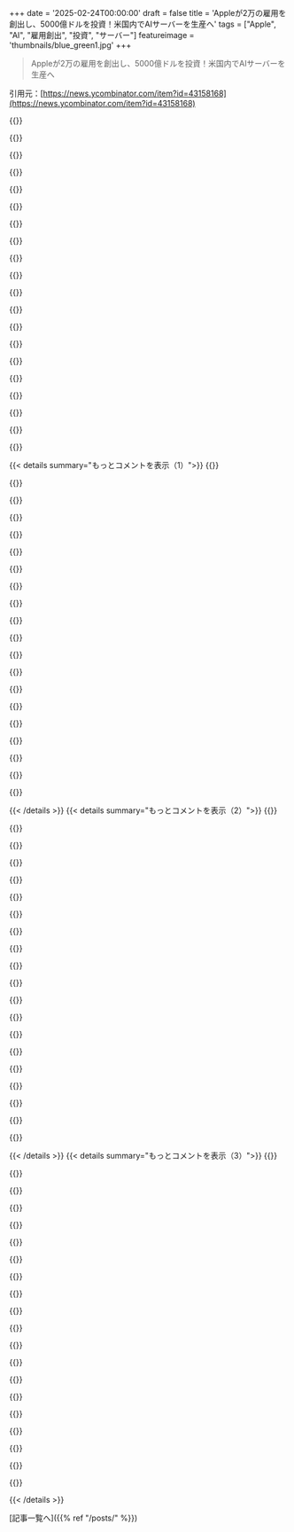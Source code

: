 +++
date = '2025-02-24T00:00:00'
draft = false
title = 'Appleが2万の雇用を創出し、5000億ドルを投資！米国内でAIサーバーを生産へ'
tags = ["Apple", "AI", "雇用創出", "投資", "サーバー"]
featureimage = 'thumbnails/blue_green1.jpg'
+++

> Appleが2万の雇用を創出し、5000億ドルを投資！米国内でAIサーバーを生産へ

引用元：[https://news.ycombinator.com/item?id=43158168](https://news.ycombinator.com/item?id=43158168)

{{<matomeQuote body="これ前のやつを使い回しただけじゃない？" userName="bryanlarsen" createdAt="2025-02-24T16:33:47" color="">}}

{{<matomeQuote body="2021年の発表は年間８６億ドル、2025年の発表は年間１２５億ドルになるみたい。これって結構な増加じゃない？" userName="jtbayly" createdAt="2025-02-24T16:55:59" color="">}}

{{<matomeQuote body="俺の理解だと、2021年の８６億ドルにインフレ考えると2025年には約１００億ドルに。つまり、２５パーセントの増加だよね？" userName="black_puppydog" createdAt="2025-02-24T17:11:59" color="">}}

{{<matomeQuote body="前の発表の進展が一時停止したから、これも進むかどうか分からないよ。メディアの注目が薄れればまたやられそう。" userName="DannyBee" createdAt="2025-02-24T18:00:40" color="">}}

{{<matomeQuote body="Appleは何でも言えるけど、我々も同じ。どちらも相手にあまり気にしてないのは確か。これって誰のための発表なの？実際、前回はメディアの盛り上がりの後に死んだし。" userName="larodi" createdAt="2025-02-25T12:00:02" color="">}}

{{<matomeQuote body="Appleがアメリカに仕事を戻すって言った回数のリストある？Macbookがここで作られるって騒いでたのに、結局中国に送られたよね。" userName="echelon" createdAt="2025-02-24T18:12:46" color="#785bff">}}

{{<matomeQuote body="この件には関係ないけど、確かにAppleがMacBookをアメリカで作るって大騒ぎはしてなかった気がする。Mac Proについては盛り上がってたけど、それ以降あまり詳しくない。" userName="refulgentis" createdAt="2025-02-24T18:23:01" color="">}}

{{<matomeQuote body="今のMac Proはチーズおろし器みたいな形で、M2が積まれてる。それはタイで作られて、最終組立はアメリカでやってるみたい。" userName="giancarlostoro" createdAt="2025-02-25T15:22:14" color="">}}

{{<matomeQuote body="Appleは電話戦争で勝ったのは、MicrosoftのWindows戦略を繰り返さなかったからだ。PC企業から専門家を雇い、アメリカ資本を使って効率よく新しい製品を生産するための設備を確保した。もしAppleが中国に投資リスクを取らなければ、今頃はみんなWindows Phoneを使っていて、Androidも消えていたかも。" userName="vaxman" createdAt="2025-02-25T20:16:25" color="#ff5c5c">}}

{{<matomeQuote body="＞テキサスはカリフォルニアの代替として裕福になっている。ただカリフォルニアから人を移動するだけではなく、海外の業務をカリフォルニアに戻すためには強力な財政的インセンティブが必要だった。トランプがそれを与えた。テキサスはTIの時代からテックハブだったのに。" userName="paulryanrogers" createdAt="2025-02-26T00:41:47" color="">}}

{{<matomeQuote body="AppleのiPhoneの成功が中国での製造のせいだと思う？それは関係ないよ。Windows Phoneが失敗した理由やAndroidが減少している理由はハードウェアの価格じゃない。むしろAppleはソフトウェアでWindowsの戦略を使って勝った。" userName="TheKarateKid" createdAt="2025-02-26T02:47:18" color="">}}

{{<matomeQuote body="トランプの時は人々が約束しても、その後忘れることが多い。だけど支持者たちはその日々のスリルを楽しんでる。" userName="chairmansteve" createdAt="2025-02-24T18:15:49" color="">}}

{{<matomeQuote body="トランプのナショナリスト政策に賛同するための行動か、関税の影響を避けるためかもしれない。2021年の発表には特にそんな関連は見られない気がする。" userName="dspillett" createdAt="2025-02-24T18:52:10" color="">}}

{{<matomeQuote body="特定の政党や人を置いておいても、「基盤」というのは熱心な支持者のことだ。少数の支持基盤で選挙に勝つことは多い。例えば「ガソリンの価格」が理由で選んだ人もいる。" userName="shermantanktop" createdAt="2025-02-25T15:53:53" color="">}}

{{<matomeQuote body="31.78%がトランプ、30.84%がハリス、1.06%が第三党、36.32%が未投票。これはHacker Newsのデータだ、尊重しろ。" userName="myrandomcomment" createdAt="2025-02-26T03:56:35" color="">}}

{{<matomeQuote body="トランプはバイデンよりも少ない票で勝った。彼の『基盤』とは言い難い票が多かったはず。" userName="paulryanrogers" createdAt="2025-02-26T00:45:14" color="">}}

{{<matomeQuote body="その半分は単なるインフレだ；860億ドルは今や1040億ドルだ。" userName="ceejayoz" createdAt="2025-02-24T17:10:56" color="">}}

{{<matomeQuote body="そうだね。<br>”Appleは最近、2021年に発表したアメリカへの投資計画で、今後5年間で4300億ドルを使うと約束してるんだけど、ノースカロライナに3000人規模のキャンパスを作る予定だったのが開発が止まっちゃってる。”<br>" userName="Handy-Man" createdAt="2025-02-24T16:38:58" color="">}}

{{<matomeQuote body="記事にはいくつか新しい情報があるよね。<br>- 以前発表されたオースティンキャンパスへの投資額が増えた<br>- ヒューストンに新工場を作って”何千人もの仕事”を生む<br>- “5億ドルのUS Advanced Manufacturing Fundを10億ドルに倍増する”<br>- “デトロイトにApple Manufacturing Academyを開いて、Appleの技術者が地元企業にAIやスマート製造技術の相談に乗るし、労働者向けの無料クラスも提供する。”<br>" userName="dmix" createdAt="2025-02-24T18:25:17" color="#ff5c5c">}}

{{<matomeQuote body="（このコメントは最初、https://news.ycombinator.com/item?id=43158187 に投稿されたもので、”彼ら”とはAppleを指すよ。スレッドをこちらに統合したよ。）<br>" userName="dang" createdAt="2025-02-24T17:09:22" color="">}}

{{< details summary="もっとコメントを表示（1）">}}
{{<matomeQuote body="”Hither”って言葉が悲しいくらい使われてないよね。特に”thither”も同じ。<br>" userName="wewewedxfgdf" createdAt="2025-02-24T18:47:16" color="">}}

{{<matomeQuote body="”hither”や”thither”、”whither”とその仲間、”hence”や”thence”や”whence”がすべて時代遅れになってるのは残念だね。<br>" userName="lemoncucumber" createdAt="2025-02-25T00:58:52" color="">}}

{{<matomeQuote body="彼らは持続可能性に注力してるらしいけど、リサイクル投資に広げるのもいいんじゃないかな。<br>" userName="blitzar" createdAt="2025-02-24T22:07:01" color="">}}

{{<matomeQuote body="そうだね、少しオースティンを減らした感じだね。<br>" userName="evereverever" createdAt="2025-02-24T17:58:48" color="">}}

{{<matomeQuote body="参考までに、この投資はAppleのPrivate Cloud Computeアーキテクチャによるもので、関税とは関係ないと思う。こんな規模の投資は、簡単には計画できないからね。<br>なぜPCCがAppleに米国内でサーバーを建設させる推進力になってるかというと、セキュリティの観点から見ると素晴らしいからだよ。PCCは、従来の消費者が使うために展開された中で、今までで最も安全なサーバープラットフォームなんだ。<br>今までは、データを雲処理するためには、デバイス上でのやり取りを信頼するしかなかったけど、PCCはそれを必要としないんだ。<br>" userName="abalone" createdAt="2025-02-24T22:44:15" color="#785bff">}}

{{<matomeQuote body="Secure Enclavesのカスタムチップを信頼するのは、プライバシーを本当に気にする人には難しいと思う。ただ、Appleにとってはそれは少数派で、みんなTikTokが合法であることを望む今の世の中では問題じゃないと思う。人々は、プライバシーを気にするのは自分の身近なことだけで、企業が知っていることよりもAIの偽情報の方を気にするからね。ただ、ビジネス界にはこれは良い商品だと思う。<br>" userName="ipaddr" createdAt="2025-02-24T23:09:06" color="#45d325">}}

{{<matomeQuote body="Appleは確かに自分たちがコストをかけて提供するセキュリティのために、消費者のごく一握りしかそのためにお金を払わないと思う。でもその努力には感謝する。" userName="addicted" createdAt="2025-02-24T23:18:48" color="">}}

{{<matomeQuote body="Appleはお客さんに対して、ホワイトペーパーだけで満足させられるって知ってる。どんなに変な商品でも、顧客が安全だって主張するだろう。そしてAppleが音声認識機能付きの製品を出しても、ビジネスのためならなんでもやるってわけ。プライベートクラウドコンピュート（PCC）もその一環で、顧客にはアクセスできるって言いながら内部を見せない。" userName="nobankai" createdAt="2025-02-24T23:22:58" color="#45d325">}}

{{<matomeQuote body="PCCはChatGPT統合とは全然違う。ChatGPTはプライバシーが強化されたシステムではないけど、Apple製品は特定の個人データを使う時は必ず確認を求めるから、運用は限られてる。PCCはかなりの個人データを扱えるように設計されていて、暗号による証明で監査される。これは業界で見たことのない大きな違い。" userName="abalone" createdAt="2025-02-25T03:29:29" color="#ff5c5c">}}

{{<matomeQuote body="プライバシーを重視する人にとって、Secure Enclavesカスタムチップを信じるのは難しいよね。Appleデバイスのローカル処理も、もう10年以上も攻撃されてハード化されたSecure Enclaveハードウェア/ファームウェアに根ざしているじゃない？" userName="transpute" createdAt="2025-02-25T00:07:00" color="">}}

{{<matomeQuote body="リモートで何かをする場合、Appleがサーバーをちゃんと運営してると信じる必要があるんだ。その監査を受け入れるとしても、監査の間に内容を変更できる可能性もある。ローカル処理だってOSのバイナリが実際に信頼できるものかどうか、Appleが全ての署名キーを持っているし、iOSのアップデートでデータをサーバーに送信することもできる。" userName="int_19h" createdAt="2025-02-25T01:41:24" color="">}}

{{<matomeQuote body="Appleが確実にサーバーを運営している証拠になるリモートアテステーションが必要だ。監査人がハードウェアをサインするマルチパーティキーセレモニーを行い、その他の対策も取っているからね。だから、PCCクライアントは接続先が有効な署名を持っているか確認できる。" userName="transpute" createdAt="2025-02-25T01:55:18" color="#ff5c5c">}}

{{<matomeQuote body="PCCは監査の間に内容を変更することを防ぐ仕組みがある。食の安全検査と違って、監査人がマルチパーティキーセレモニーでハードウェアをサインして、タムパースイッチもあるし、クライアントは有効な署名のある接続先確認ができるんだ。それがプライバシーエンジニアリングの重要性だよ。" userName="abalone" createdAt="2025-02-25T03:20:43" color="#785bff">}}

{{<matomeQuote body="トレーニングと認定を受けたAppleエンジニアが監視していることで、無名のスタートアップよりもずっと信頼できるよ。" userName="tstrimple" createdAt="2025-02-25T03:08:26" color="">}}

{{<matomeQuote body="＞Trusting Secure Enclaves custom chips over processing locally”Apple製のハードウェアを使ってるなら、ローカルデバイスと同じ技術だよね？" userName="r00fus" createdAt="2025-02-25T18:39:31" color="">}}

{{<matomeQuote body="＞for those who truly care about privacy”プライバシーを本当に気にしてる人向け？これってHNの新しい”No true Scotsman”テストなのか？" userName="throwaway2037" createdAt="2025-02-25T03:10:21" color="">}}

{{<matomeQuote body="＞security is not my domain, asking genuine questions!!”結局、信頼に依存する部分が大きいんじゃないの？データセンターが本当に言ってる通りに運営されてるかなど、全て信頼なんじゃないかな。オープンソースも信頼が必要だから、案外同じようなもんかもね。" userName="szvsw" createdAt="2025-02-25T02:07:21" color="#45d325">}}

{{<matomeQuote body="＞I’m placing my trust in the open source community”セキュリティは完全なものじゃないけど、オープンソースはクローズドソースより信頼が少なくて済むんじゃない？それに、PCCはサーバーが監査されたバイナリを実行してる証明をクライアントに提供するんだ。" userName="abalone" createdAt="2025-02-25T02:59:26" color="#ff5c5c">}}

{{<matomeQuote body="ありがとう！すごく良い返答で、主な質問に答えてくれた。" userName="szvsw" createdAt="2025-02-25T03:11:06" color="">}}

{{<matomeQuote body="それは考えさせられるね！PCCが狙ってる脅威は主に悪意のある第三者や内部の悪行、プライバシー漏洩のバグだと思う。Appleも秘密のバックドアを持ってるかは難しい問題だよね。" userName="abalone" createdAt="2025-02-25T04:01:37" color="#ff5c5c">}}


{{< /details >}}
{{< details summary="もっとコメントを表示（2）">}}
{{<matomeQuote body="＞At the end of the day, it ultimately still boils down to trust though, yes?”結局、物事の信頼性が重要だよね。Appleを信じるかどうかは個々の判断。" userName="1659447091" createdAt="2025-02-25T03:15:49" color="">}}

{{<matomeQuote body="ブランドは真実を反映しないこともあるから、Appleが本当に正直にやってるかは分からない。もし裏切りがあったら、ブランドに即影響するかもしれないね。" userName="szvsw" createdAt="2025-02-25T03:26:34" color="">}}

{{<matomeQuote body="＞Until now the only way to do that was on device”Appleは実装が素晴らしいけど、初めてではないよね。" userName="pl4nty" createdAt="2025-02-25T00:02:52" color="">}}

{{<matomeQuote body="2015年のIntel SGXや2014年のApple Secure Enclaveの歴史もあるから、Appleが最初ではないことは覚えておいて。" userName="transpute" createdAt="2025-02-25T00:16:30" color="">}}

{{<matomeQuote body="2015年のIntel SGX（Skylake）だけど、SGXは何度も特攻実行攻撃でやられてるってことを指摘する価値があると思う。" userName="duskwuff" createdAt="2025-02-25T01:29:43" color="">}}

{{<matomeQuote body="SignalはSGXに賭けたけど、当時は論争を呼ぶデザイン決定だったよね。" userName="bigfatkitten" createdAt="2025-03-04T00:38:01" color="">}}

{{<matomeQuote body="ARM TrustZoneは2004年にArm1176JZ-Sと共にスタートした。" userName="mappu" createdAt="2025-02-25T00:58:10" color="">}}

{{<matomeQuote body="その通りだね。私のコメントは「消費者用の大規模プラットフォームにおける」っていう点に関してのもので、プライバシーを守るためにデータをデバイスで処理しなきゃいけない状況から、簡単に使える機密コンピューティングアーキテクチャの普及が進むのを祝ってるんだ。" userName="abalone" createdAt="2025-02-25T04:12:59" color="#ff33a1">}}

{{<matomeQuote body="データセンターで使うハードウェアが物理的に改ざんされていないことが重要だよね。これは、脅威が中国からアメリカ政府の改ざんに変わるだけじゃないの？" userName="flashman" createdAt="2025-02-25T04:17:30" color="">}}

{{<matomeQuote body="PCCはAppleがその環境で他の誰にもコードを実行させないようにする素晴らしい解決策だ。でも、ほとんどのユーザーが気にするのはApple自体がデータを悪用することじゃないかな。" userName="gigel82" createdAt="2025-02-25T01:28:04" color="#ff5733">}}

{{<matomeQuote body="Appleがデータを悪用するのが心配なあなたの気持ちも分かるけど、実はそれは解決可能な問題なんだ。バイナリは研究目的で仮想化されたPCCノードで自分でホスティングできるから。" userName="abalone" createdAt="2025-02-25T04:50:02" color="">}}

{{<matomeQuote body="それはたくさんの言葉が並んでるけど、結局のところPCCを自分のハードウェアで動かすことはできないんだよね。iPhoneの設定を変えて使うわけじゃないから、信頼できないと思う。" userName="gigel82" createdAt="2025-02-25T05:49:35" color="">}}

{{<matomeQuote body="PCCはAppleが他にコードを実行させないだけじゃなくて、実際にはデータを他のサーバー（Appleのも含めて）にエクスポートさせないことを保証してると思う。" userName="r00fus" createdAt="2025-02-25T19:20:57" color="#45d325">}}

{{<matomeQuote body="それを検証する方法はないよね。Appleがデータを悪用しないって言ってるだけ。厳格なハードウェアの整合性は、サプライチェーン攻撃から守るためにあるんだ。" userName="gigel82" createdAt="2025-02-25T21:02:30" color="">}}

{{<matomeQuote body="PCCはスマホのバッテリー寿命問題を解決するための一時的な策だな。だが根本的にもっとベクタコアとRAMを追加して、消費電力を減らす必要がある。大所帯のMacProやAIハブに移行する前に、少ない形は既に廃止されてるのが気になる。" userName="vaxman" createdAt="2025-02-25T20:29:04" color="">}}

{{<matomeQuote body="AWSはNitroというインフラをかなり前から持っているから、それが目新しかったのは昔の話だよ。" userName="conradev" createdAt="2025-02-25T02:15:13" color="">}}

{{<matomeQuote body="Nitroは良いシステムで、PCCのアーキテクチャに多くの基盤的概念を示してる。でもAppleの米国内サーバー製造への投資には、ハードウェアの信頼性に関わる重要な違いがある。AWSは供給チェーンの整合性を保証するプロセスがないと思う。PCCの方がサーバーノードに監査人がサインするからね。" userName="abalone" createdAt="2025-02-25T04:33:36" color="#ff5c5c">}}

{{<matomeQuote body="これはAppleのプライベートクラウドコンピュートアーキテクチャによってもたらされたもので、関税のせいじゃない。これほどの投資を急に決めるわけがないから、関税が2年前から議論されてたのを見なかった人がいたってこと。" userName="timewizard" createdAt="2025-02-25T02:24:09" color="">}}

{{<matomeQuote body="これは推測でしかない。PCCのデータセンターが理由じゃないと思う。むしろ米国内でハードウェアを作るために投資してるんじゃないかな。" userName="yalogin" createdAt="2025-02-25T04:11:18" color="">}}

{{<matomeQuote body="NYTによると、テキサスの施設は2026年に開設予定らしい。" userName="nilkn" createdAt="2025-02-24T17:23:16" color="">}}


{{< /details >}}
{{< details summary="もっとコメントを表示（3）">}}
{{<matomeQuote body="主要なビジネスリーダーは皆、「やるべきことをやるしかない」と言わざるを得ないよ。優れたリーダーとそうでないリーダーの違いが詳細にこそある。" userName="bell-cot" createdAt="2025-02-24T14:35:37" color="">}}

{{<matomeQuote body="建設開始の情報、どこかにあるの？" userName="layer8" createdAt="2025-02-24T17:11:18" color="">}}

{{<matomeQuote body="建設契約を開始直前にキャンセルするのは現実的かな？大きな補償金が発生する気がする。" userName="noname120" createdAt="2025-02-25T11:48:44" color="">}}

{{<matomeQuote body="確かにTrumpが弱体化してタイミングは良いけど、投資開始が遅い分、他がどうなるか見られるのはいいかも。ただ、遅れてる感じは否めない。" userName="crowcroft" createdAt="2025-02-24T14:43:13" color="">}}

{{<matomeQuote body="Trumpが弱体化しても、もしVanceが2028年に勝ったら、同じ政策を続ける可能性があるよ。" userName="gsibble" createdAt="2025-02-24T18:03:42" color="">}}

{{<matomeQuote body="それは大きな仮定だね。まず、1. JD VanceがTrumpと独立して同じ政策を持つとは限らない。2. 2028年に人気があって選挙に出られるかもわからないし、Trumpが3期目を狙うと彼との関係が変わるかもしれない。3. 民主党がしっかりしてくるとは限らない。" userName="crowcroft" createdAt="2025-02-24T19:39:51" color="#45d325">}}

{{<matomeQuote body="2028年の選挙が通常通り進むとは思えないんだが、それは全く証拠のない仮定だよ。" userName="amazingman" createdAt="2025-02-24T20:11:29" color="">}}

{{<matomeQuote body="アメリカでは連邦政府が選挙を管理してないから、あまり力がないんだよね。FBIの職員を全員解雇するのも、干渉の第一歩としては悪手だと思うし。" userName="astrange" createdAt="2025-02-24T21:27:38" color="">}}

{{<matomeQuote body="共和党は州レベルでも活動してるよ。" userName="jazzyjackson" createdAt="2025-02-25T18:50:48" color="">}}

{{<matomeQuote body="アメリカの政党はあまりリアルじゃないけど、ブランド価値としては大事なんだよ。でも、誰かをクビにしたりする力はないし、連邦政府にいる人たちも州の同党の人を結局コントロールできない。" userName="astrange" createdAt="2025-02-26T20:59:21" color="">}}

{{<matomeQuote body="私の見方では、二大政党は政府の三権よりもはるかにリアルだと思う。州と連邦の選挙を支える資金は同じところから来てるし。" userName="jazzyjackson" createdAt="2025-02-27T03:30:43" color="">}}

{{<matomeQuote body="金持ちのDemが大半の寄付をしてるから、Republicanの寄付者は少数だよ。でも、投票者はそれぞれ意見があるから、金持ちが多いからといって票を投じるわけじゃないんだ。" userName="astrange" createdAt="2025-02-27T21:16:45" color="">}}

{{<matomeQuote body="トランプが負けたら、Vanceが選挙結果を認証しないってシナリオが浮かんでくるよ。Republicanの州が代替の選挙人リストを作ってトランプに投票して、彼は実際には再選されたと主張するんじゃないかな。2020年にも同じことを試みたから、これはただの陰謀論ではないよ。" userName="HotHotLava" createdAt="2025-02-25T15:03:42" color="">}}

{{<matomeQuote body="色の革命が起こる可能性があるけど、彼の行動がそれを防ぐべきと思ってるよ。今のままじゃ、むしろセキュリティフォースを苛立たせてるだけだ。" userName="astrange" createdAt="2025-02-26T21:00:25" color="">}}

{{<matomeQuote body="こんな可能性があるなんて信じられないよ。" userName="bamboozled" createdAt="2025-02-24T22:34:37" color="">}}

{{<matomeQuote body="＞トランプが3回目の出馬を試みるって話だけど、憲法の第22修正条項で大統領は2回までしか選ばれないって書いてあるよね。回避策があるとは思えない。" userName="throwaway2037" createdAt="2025-02-25T03:18:01" color="">}}

{{<matomeQuote body="トランプが3回目に出馬できるって主張はまったく現実的じゃないよ。憲法の改正が必要なのにそれはありえないから。" userName="gsibble" createdAt="2025-02-26T02:40:32" color="#45d325">}}

{{<matomeQuote body="好きな政党が権力の座にいるときに発表して、後で取り消すって作戦だな。" userName="analog31" createdAt="2025-02-24T23:39:40" color="">}}

{{<matomeQuote body="発表するのは実施するよりもずっと安く済むからね。" userName="BurningFrog" createdAt="2025-02-24T23:50:11" color="">}}

{{<matomeQuote body="注意深く見てるけど、投資の約束はタリフを避けるためのもので、ニュースサイクルが終われば行動を撤回する可能性があるって思ってるよ。タリフって言わずに、AppleにiPhoneごとに特別料金を課したらどうかな。" userName="cadamsdotcom" createdAt="2025-02-24T11:48:24" color="">}}


{{< /details >}}


[記事一覧へ]({{% ref "/posts/" %}})
